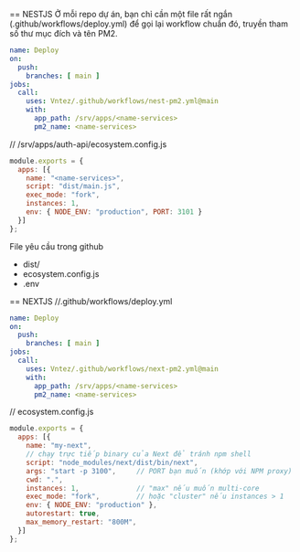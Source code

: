 == NESTJS
Ở mỗi repo dự án, bạn chỉ cần một file rất ngắn (.github/workflows/deploy.yml) để gọi lại workflow chuẩn đó, truyền tham số thư mục đích và tên PM2.

```yml
name: Deploy
on:
  push:
    branches: [ main ]
jobs:
  call:
    uses: Vntez/.github/workflows/nest-pm2.yml@main
    with:
      app_path: /srv/apps/<name-services>
      pm2_name: <name-services>
```

// /srv/apps/auth-api/ecosystem.config.js
```js
module.exports = {
  apps: [{
    name: "<name-services>",
    script: "dist/main.js",
    exec_mode: "fork",
    instances: 1,
    env: { NODE_ENV: "production", PORT: 3101 }
  }]
};
```

File yêu cầu trong github
- dist/
- ecosystem.config.js
- .env

== NEXTJS
//.github/workflows/deploy.yml
```yml
name: Deploy
on:
  push:
    branches: [ main ]
jobs:
  call:
    uses: Vntez/.github/workflows/next-pm2.yml@main
    with:
      app_path: /srv/apps/<name-services>
      pm2_name: <name-services>
```

// ecosystem.config.js
```js
module.exports = {
  apps: [{
    name: "my-next",
    // chạy trực tiếp binary của Next để tránh npm shell
    script: "node_modules/next/dist/bin/next",
    args: "start -p 3100",     // PORT bạn muốn (khớp với NPM proxy)
    cwd: ".",
    instances: 1,              // "max" nếu muốn multi-core
    exec_mode: "fork",         // hoặc "cluster" nếu instances > 1
    env: { NODE_ENV: "production" },
    autorestart: true,
    max_memory_restart: "800M",
  }]
};
```